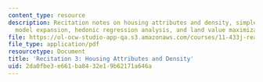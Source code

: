 ```yaml
---
content_type: resource
description: Recitation notes on housing attributes and density, simple Richardian
  model expansion, hedonic regression analysis, and land value maximization.
file: https://ol-ocw-studio-app-qa.s3.amazonaws.com/courses/11-433j-real-estate-economics-fall-2008/2da0fbe3e661ba8432e19b62171a646a_rec3_2008.pdf
file_type: application/pdf
resourcetype: Document
title: 'Recitation 3: Housing Attributes and Density'
uid: 2da0fbe3-e661-ba84-32e1-9b62171a646a
---
```

